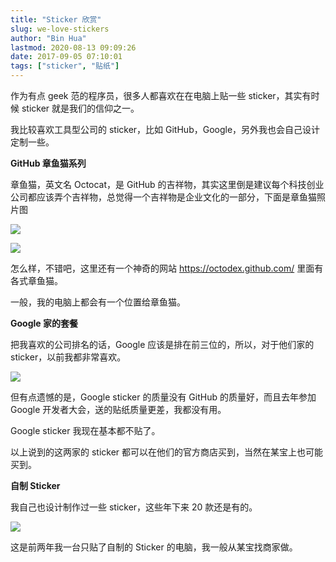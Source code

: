 ```yaml
---
title: "Sticker 欣赏"
slug: we-love-stickers
author: "Bin Hua"
lastmod: 2020-08-13 09:09:26
date: 2017-09-05 07:10:01
tags: ["sticker", "贴纸"]
---
```


作为有点 geek 范的程序员，很多人都喜欢在在电脑上贴一些 sticker，其实有时候 sticker 就是我们的信仰之一。

我比较喜欢工具型公司的 sticker，比如 GitHub，Google，另外我也会自己设计定制一些。

**GitHub 章鱼猫系列**

章鱼猫，英文名 Octocat，是 GitHub 的吉祥物，其实这里倒是建议每个科技创业公司都应该弄个吉祥物，总觉得一个吉祥物是企业文化的一部分，下面是章鱼猫照片图

![](/imgs/we-love-stickers-01.jpg)

![](/imgs/we-love-stickers-02.jpg)

怎么样，不错吧，这里还有一个神奇的网站 https://octodex.github.com/ 里面有各式章鱼猫。

一般，我的电脑上都会有一个位置给章鱼猫。

**Google 家的套餐**

把我喜欢的公司排名的话，Google 应该是排在前三位的，所以，对于他们家的 sticker，以前我都非常喜欢。

![](/imgs/we-love-stickers-03.jpg)

但有点遗憾的是，Google sticker 的质量没有 GitHub 的质量好，而且去年参加 Google 开发者大会，送的贴纸质量更差，我都没有用。

Google sticker 我现在基本都不贴了。

以上说到的这两家的 sticker 都可以在他们的官方商店买到，当然在某宝上也可能买到。

**自制 Sticker**

我自己也设计制作过一些 sticker，这些年下来 20 款还是有的。

![](/imgs/we-love-stickers-04.jpeg)

这是前两年我一台只贴了自制的 Sticker 的电脑，我一般从某宝找商家做。